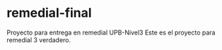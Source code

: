 # remedial-final
Proyecto para entrega en remedial UPB-Nivel3
Este es el proyecto para remedial 3 verdadero.
